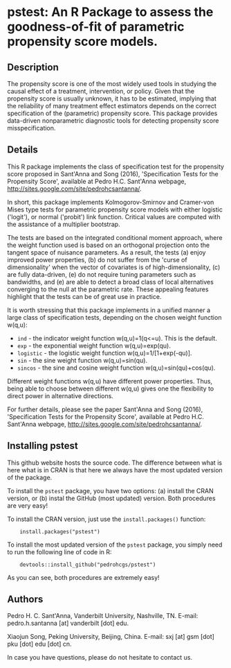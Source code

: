 # pstest: An R Package to assess the goodness-of-fit of parametric propensity score models.

## Description 
The propensity score is one of the most widely used tools in studying the causal effect
of a treatment, intervention, or policy. Given that the propensity score is usually unknown,
it has to be estimated, implying that the reliability of many treatment effect estimators depends
on the correct specification of the (parametric) propensity score. This package provides
data-driven nonparametric diagnostic tools for detecting propensity score misspecification.

## Details 
This R package implements the class of specification test for the propensity score
proposed in Sant'Anna and Song (2016), 'Specification Tests for the Propensity Score',
available at Pedro H.C. Sant'Anna webpage, http://sites.google.com/site/pedrohcsantanna/.

In short, this package implements Kolmogorov-Smirnov and Cramer-von Mises type tests
for parametric propensity score models with either logistic ('logit'), or
normal ('probit') link function. Critical values are computed with the assistance of a
multiplier bootstrap.

The tests are based on the integrated conditional moment approach, where the weight function
used is based on an orthogonal projection onto the tangent space of nuisance parameters.
As a result, the tests (a) enjoy improved power properties, (b) do not suffer from the
'curse of dimensionality' when the vector of covariates is of high-dimensionality,
(c) are fully data-driven, (e) do not require tuning parameters such as bandwidths, and
(e) are able to detect a broad class of local alternatives converging to the null at the
parametric rate. These appealing features highlight that the tests can be of great use
in practice.

It is worth stressing that this package implements in a unified manner a large class of
specification tests, depending on the chosen weight function w(q,u):

* `ind` - the indicator weight function w(q,u)=1(q<=u). This is the default.
* `exp` - the exponential weight function w(q,u)=exp(qu).
* `logistic` - the logistic weight function w(q,u)=1/[1+exp(-qu)].
* `sin` - the sine weight function w(q,u)=sin(qu).
* `sincos` - the sine and cosine weight function w(q,u)=sin(qu)+cos(qu).

Different weight functions w(q,u) have different power properties. Thus, being able to choose between different w(q,u) gives one the flexibility to direct power in alternative directions.

For further details, please see the paper Sant'Anna and Song (2016), 'Specification Tests for the Propensity Score', available at Pedro H.C. Sant'Anna webpage, http://sites.google.com/site/pedrohcsantanna/.

## Installing pstest
This github website hosts the source code. The difference between what is here what is in CRAN is that here we always have the most updated version of the package.

To install the `pstest` package, you have two options: (a) install the CRAN version, or (b) instal the GitHub (most updated) version. Both procedures are very easy!

To install the CRAN version, just use the `install.packages()` function:

        install.packages("pstest")

To install the most updated version of the `pstest` package, you simply need to run the following line of code in R:

        devtools::install_github("pedrohcgs/pstest")
        
As you can see, both procedures are extremely easy!

## Authors 

Pedro H. C. Sant'Anna, Vanderbilt University, Nashville, TN. E-mail: pedro.h.santanna [at] vanderbilt [dot] edu.

Xiaojun Song, Peking University, Beijing, China. E-mail: sxj [at] gsm [dot] pku [dot] edu [dot] cn.

In case you have questions, please do not hesitate to contact us.

